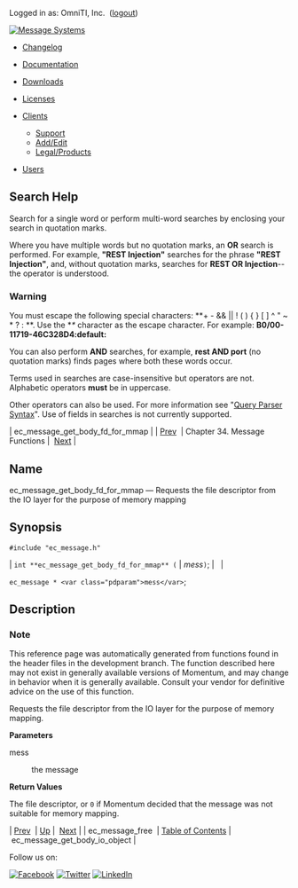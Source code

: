 Logged in as: OmniTI, Inc.  ([logout](https://support.messagesystems.com/logout.php))

[![Message Systems](https://support.messagesystems.com/images/ms-white205.png)](https://support.messagesystems.com/start.php) 

*   [Changelog](https://support.messagesystems.com/start.php?show=changelog)
*   [Documentation](https://support.messagesystems.com/docs/)
*   [Downloads](https://support.messagesystems.com/start.php)

*   [Licenses](https://support.messagesystems.com/license_summary.php)
*   <a href="">Clients</a>
    *   [Support](https://support.messagesystems.com/cs.php)
    *   [Add/Edit](https://support.messagesystems.com/edit_client.php)
    *   [Legal/Products](https://support.messagesystems.com/edit_products.php)
*   [Users](https://support.messagesystems.com/edit_customer.php)

## Search Help

Search for a single word or perform multi-word searches by enclosing your search in quotation marks.

Where you have multiple words but no quotation marks, an **OR** search is performed. For example, **"REST Injection"** searches for the phrase **"REST Injection"**, and, without quotation marks, searches for **REST OR Injection**--the operator is understood.

### Warning

You must escape the following special characters: **+ - && || ! ( ) { } [ ] ^ " ~ * ? : \**. Use the **\** character as the escape character. For example: **B0/00-11719-46C328D4\:default\:**

You can also perform **AND** searches, for example, **rest AND port** (no quotation marks) finds pages where both these words occur.

Terms used in searches are case-insensitive but operators are not. Alphabetic operators **must** be in uppercase.

Other operators can also be used. For more information see "[Query Parser Syntax](https://lucene.apache.org/core/old_versioned_docs/versions/3_0_0/queryparsersyntax.html)". Use of fields in searches is not currently supported.

| ec_message_get_body_fd_for_mmap |
| [Prev](apis.ec_message_free.php)  | Chapter 34. Message Functions |  [Next](apis.ec_message_get_body_io_object.php) |

<a name="apis.ec_message_get_body_fd_for_mmap"></a>
## Name

ec_message_get_body_fd_for_mmap — Requests the file descriptor from the IO layer for the purpose of memory mapping

## Synopsis

`#include "ec_message.h"`

| `int **ec_message_get_body_fd_for_mmap** (` | <var class="pdparam">mess</var>`)`; |   |

`ec_message * <var class="pdparam">mess</var>`;<a name="idp28201232"></a>
## Description

### Note

This reference page was automatically generated from functions found in the header files in the development branch. The function described here may not exist in generally available versions of Momentum, and may change in behavior when it is generally available. Consult your vendor for definitive advice on the use of this function.

Requests the file descriptor from the IO layer for the purpose of memory mapping.

**Parameters**

<dl class="variablelist">

<dt>mess</dt>

<dd>

the message

</dd>

</dl>

**Return Values**

The file descriptor, or `0` if Momentum decided that the message was not suitable for memory mapping.

| [Prev](apis.ec_message_free.php)  | [Up](ec_message.php) |  [Next](apis.ec_message_get_body_io_object.php) |
| ec_message_free  | [Table of Contents](index.php) |  ec_message_get_body_io_object |

Follow us on:

[![Facebook](https://support.messagesystems.com/images/icon-facebook.png)](http://www.facebook.com/messagesystems) [![Twitter](https://support.messagesystems.com/images/icon-twitter.png)](http://twitter.com/#!/MessageSystems) [![LinkedIn](https://support.messagesystems.com/images/icon-linkedin.png)](http://www.linkedin.com/company/message-systems)